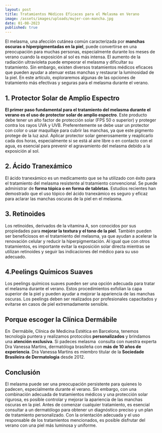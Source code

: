 ```yaml
---
layout: post
title: Tratamientos Médicos Eficaces para el Melasma en Verano
image: /assets/images/uploads/mujer-con-mancha.jpg
date: 01-08-2023
published: true
---
```

El melasma, una afección cutánea común caracterizada por **manchas oscuras o hiperpigmentadas en la piel**, puede convertirse en una preocupación para muchas personas, especialmente durante los meses de verano cuando la exposición al sol es más intensa. El aumento de la radiación ultravioleta puede empeorar el melasma y dificultar su tratamiento. Sin embargo, existen diversos tratamientos médicos eficaces que pueden ayudar a atenuar estas manchas y restaurar la luminosidad de la piel. En este artículo, exploraremos algunas de las opciones de tratamiento más efectivas y seguras para el melasma durante el verano.

## 1. Protector Solar de Amplio Espectro

**El primer paso fundamental para el tratamiento del melasma durante el verano es el uso de protector solar de amplio espectro**. Este producto debe tener un alto factor de protección solar (FPS 50 o superior) y proteger contra los rayos UVA y UVB. Preferentemente se debe usar un protector con color o usar maquillaje para cubrir las manchas, ya que este pigmento protege de la luz azul. Aplicar protector solar generosamente y reaplicarlo cada dos horas, especialmente si se está al aire libre o en contacto con el agua, es esencial para prevenir el agravamiento del melasma debido a la exposición al sol.

## 2. Ácido Tranexámico

El ácido tranexámico es un medicamento que se ha utilizado con éxito para el tratamiento del melasma resistente al tratamiento convencional. Se puede administrar de **forma tópica o en forma de tabletas**. Estudios recientes han demostrado que el uso tópico del ácido tranexámico es seguro y eficaz para aclarar las manchas oscuras de la piel en el melasma. 

## 3. Retinoides

Los retinoides, derivados de la vitamina A, son conocidos por sus propiedades para **mejorar la textura y el tono de la piel**. También pueden ser beneficiosos en el tratamiento del melasma, ya que ayudan a acelerar la renovación celular y reducir la hiperpigmentación. Al igual que con otros tratamientos, es importante evitar la exposición solar directa mientras se utilizan retinoides y seguir las indicaciones del médico para su uso adecuado.

## 4.Peelings Químicos Suaves

Los peelings químicos suaves pueden ser una opción adecuada para tratar el melasma durante el verano. Estos procedimientos exfolian la capa superior de la piel y pueden ayudar a mejorar la apariencia de las manchas oscuras. Los peelings deben ser realizados por profesionales capacitados y evitarse en casos de piel extremadamente sensible.

## Porque escoger la Clínica Dermábile

En  Dermábile, Clínica de Medicina Estética en Barcelona, tenemos tecnología puntera y realizamos protocolos **personalizados**  y brindamos una **atención exclusiva**. Si padeces melasma  consulta con nuestra experta Dra Vanessa Martins, dermatóloga brasileña con **más de 10 años de experiencia**. Dra Vanessa Martins es miembro titular de la **Sociedade Brasileira de Dermatologia** desde 2012. 

## Conclusión

El melasma puede ser una preocupación persistente para quienes lo padecen, especialmente durante el verano. Sin embargo, con una combinación adecuada de tratamientos médicos y una protección solar rigurosa, es posible controlar y mejorar la apariencia de las manchas oscuras en la piel. Antes de comenzar cualquier tratamiento, es esencial consultar a un dermatólogo para obtener un diagnóstico preciso y un plan de tratamiento personalizado. Con la orientación adecuada y el uso responsable de los tratamientos mencionados, es posible disfrutar del verano con una piel más luminosa y uniforme.